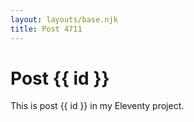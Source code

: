 ```yaml
---
layout: layouts/base.njk
title: Post 4711
---
```


# Post {{ id }}

This is post {{ id }} in my Eleventy project.
